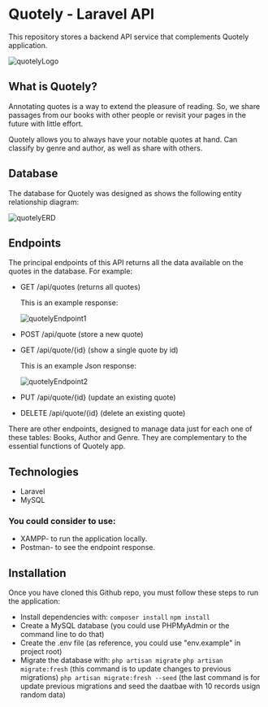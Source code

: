 
# Quotely - Laravel API

This repository stores a backend API service that complements Quotely application.

![quotelyLogo](https://user-images.githubusercontent.com/117080861/225559955-2b0d2933-bf7b-496d-b742-866bc79e64bb.png)

## What is Quotely? 

Annotating quotes is a way to extend the pleasure of reading. So, we share passages from our books with other people or revisit your pages in the future with little effort.

Quotely allows you to always have your notable quotes at hand. Can classify by genre and author, as well as share with others.


## Database

The database for Quotely was designed as shows the following entity relationship diagram:

![quotelyERD](https://user-images.githubusercontent.com/117080861/225568274-82f7f54e-44ce-4295-b82e-e361e4269561.png)


## Endpoints
The principal endpoints of this API returns all the data available on the quotes in the database. For example:
*  GET /api/quotes (returns all quotes)

    This is an example response:
    
    ![quotelyEndpoint1](https://user-images.githubusercontent.com/117080861/225566295-7aacb304-1703-40ec-a344-4784a6b13909.png)

* POST /api/quote (store a new quote)
* GET /api/quote/{id} (show a single quote by id)

    This is an example Json response:
    
    ![quotelyEndpoint2](https://user-images.githubusercontent.com/117080861/225567042-625e64f5-f1d9-4548-85dc-cd578d894523.png)

* PUT /api/quote/{id} (update an existing quote)
* DELETE /api/quote/{id} (delete an existing quote)

There are other endpoints, designed to manage data just for each one of these tables: Books, Author and Genre. They are complementary to the essential functions of Quotely app.

## Technologies 

* Laravel
* MySQL

### You could consider to use:
* XAMPP- to run the application locally.
* Postman- to see the endpoint response.

## Installation
Once you have cloned this Github repo, you must follow these steps to run the application:

* Install dependencies with:
    `composer install`
    `npm install`
* Create a MySQL database (you could use PHPMyAdmin or the command line to do that)
* Create the .env file (as reference, you could use "env.example" in project root)
* Migrate the database with:
    `php artisan migrate`
    `php artisan migrate:fresh`
    (this command is to update changes to previous migrations)
    `php artisan migrate:fresh --seed`
    (the last command is for update previous migrations and seed the daatbae with 10 records usign random data)


